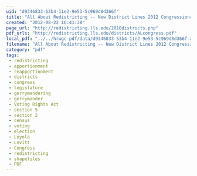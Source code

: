 ```yaml
---
uid: "d9346833-53b4-11e2-9e53-5c969d8d366f"
title: "All About Redistricting -- New District Lines 2012 Congressional District Shapefiles"
created: "2012-08-22 16:41:38"
page_url: "http://redistricting.lls.edu/2010districts.php"
pdf_urls: "http://redistricting.lls.edu/districts/ALcongress.pdf"
local_pdf: "../../hrwgc-pdf/data/d9346833-53b4-11e2-9e53-5c969d8d366f-all-about-redistricting-new-district-lines-2012-congressional-district-shapefiles.pdf"
filename: "All About Redistricting -- New District Lines 2012 Congressional District Shapefiles.html"
category: "pdf"
tags: 
 - redistricting
 - apportionment
 - reapportionment
 - districts
 - congress
 - legislature
 - gerrymandering
 - gerrymander
 - Voting Rights Act
 - section 5
 - section 2
 - census
 - voting
 - election
 - Loyola
 - Levitt
 - Congress
 - redistricting
 - shapefiles
 - PDF
---
```

